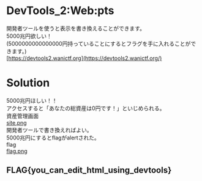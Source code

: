 # DevTools_2:Web:pts
開発者ツールを使うと表示を書き換えることができます。  
5000兆円欲しい！  
(5000000000000000円持っていることにするとフラグを手に入れることができます。)  
[https://devtools2.wanictf.org](https://devtools2.wanictf.org/)  

# Solution
5000兆円ほしい！！  
アクセスすると「あなたの総資産は0円です！」といじめられる。  
資産管理画面  
[site.png](site/site.png)  
開発者ツールで書き換えればよい。  
5000兆円にするとflagがalertされた。  
flag  
[flag.png](site/flag.png)  

## FLAG{you_can_edit_html_using_devtools}